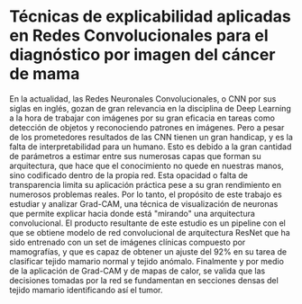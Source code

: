 # Técnicas de explicabilidad aplicadas en Redes Convolucionales para el diagnóstico por  imagen del cáncer de mama

En la actualidad, las Redes Neuronales Convolucionales, o CNN por sus siglas en inglés, gozan de gran relevancia en la disciplina de Deep Learning a la hora de trabajar con imágenes  por su gran eficacia en tareas como detección de objetos y reconociendo patrones en imágenes. Pero a pesar de los prometedores resultados de las CNN tienen un gran handicap, y es la falta de interpretabilidad para un humano. Esto es debido a la gran cantidad de parámetros a estimar entre sus numerosas capas que forman su arquitectura, que hace que el conocimiento no quede en nuestras manos, sino codificado dentro de la propia red. Esta opacidad o falta de transparencia limita su aplicación práctica pese a su gran rendimiento en numerosos problemas reales.
Por lo tanto, el propósito de este trabajo es estudiar y analizar Grad-CAM, una técnica de visualización de neuronas que permite explicar hacia donde está "mirando" una arquitectura convolucional. 
El producto resultante de este estudio es un pipeline con el que se obtiene modelo de red convolucional de arquitectura ResNet que ha sido entrenado con un set de imágenes clínicas compuesto por mamografías, y que es capaz de obtener un ajuste del 92% en su tarea de clasificar tejido mamario normal y tejido anómalo. Finalmente y por medio de la aplicación de Grad-CAM y de mapas de calor, se valida que las decisiones tomadas  por la red se fundamentan en secciones densas del tejido mamario identificando así el tumor.
